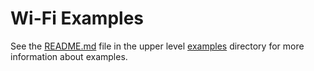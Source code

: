 # Wi-Fi Examples

See the [README.md](../README.md) file in the upper level [examples](../) directory for more information about examples.
